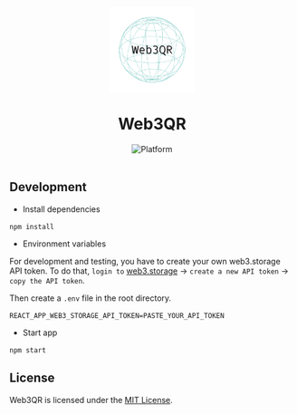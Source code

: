 <p align="center">
    <img align="center" src="https://github.com/akhileshthite/web3qr/blob/main/src/img/logo.png" width="150" height="150"></img>
</p>

<h1 align="center">Web3QR</h1>

<div align="center">
    <img src="https://img.shields.io/badge/Platform-IPFS-2C80C1" alt="Platform" />
<!--     <img src="https://img.shields.io/github/v/release/akhileshthite/web3QR?color=1FC71F" alt="Release version" /> -->
<!--     <img src="https://img.shields.io/badge/contributions-welcome-orange.svg?" alt="Contributions welcome"> -->
</div><br>


## Development
* Install dependencies

```
npm install
```

* Environment variables

For development and testing, you have to create your own web3.storage API token. To do that, `login to` [web3.storage](https://web3.storage/) -> `create a new API token` -> `copy the API token`.

Then create a `.env` file in the root directory.
```
REACT_APP_WEB3_STORAGE_API_TOKEN=PASTE_YOUR_API_TOKEN
```

* Start app

```
npm start
```

## License
Web3QR is licensed under the [MIT License](https://github.com/akhileshthite/web3qr/blob/main/LICENSE).

